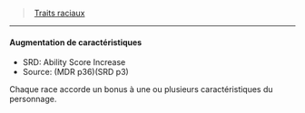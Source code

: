 ﻿---
!GenericItem
Name: Augmentation de caractéristiques
AltName: Ability Score Increase
Source: (MDR p36)(SRD p3)
Id: races_hd.md#augmentation-de-caractéristiques
ParentLink: races_hd.md#traits-raciaux
ParentName: Traits raciaux
NameLevel: 4
Attributes:
  Name: Augmentation de caractéristiques
  Markdown: >+
    #### <!--Name-->Augmentation de caractéristiques<!--/Name-->


    - SRD: <!--AltName-->Ability Score Increase<!--/AltName-->

    - Source: <!--Source-->(MDR p36)(SRD p3)<!--/Source-->


    Chaque race accorde un bonus à une ou plusieurs caractéristiques du personnage.

  AltName: Ability Score Increase
  Source: (MDR p36)(SRD p3)
AttributesDictionary: >+
  Name: Augmentation de caractéristiques

  Markdown: >+

    #### <!--Name-->Augmentation de caractéristiques<!--/Name-->





    - SRD: <!--AltName-->Ability Score Increase<!--/AltName-->



    - Source: <!--Source-->(MDR p36)(SRD p3)<!--/Source-->





    Chaque race accorde un bonus à une ou plusieurs caractéristiques du personnage.



  AltName: Ability Score Increase

  Source: (MDR p36)(SRD p3)

---
> [Traits raciaux](hd_races_traits_raciaux.md)

---

#### Augmentation de caractéristiques

- SRD: Ability Score Increase
- Source: (MDR p36)(SRD p3)

Chaque race accorde un bonus à une ou plusieurs caractéristiques du personnage.

